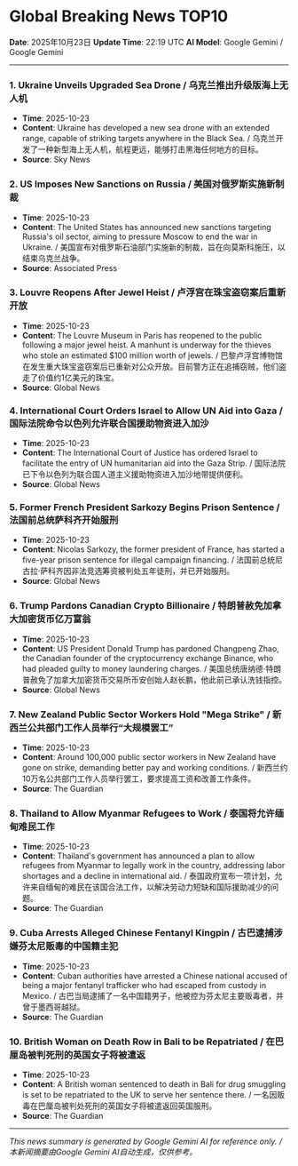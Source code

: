 # Global Breaking News TOP10

**Date**: 2025年10月23日
**Update Time**: 22:19 UTC
**AI Model**: Google Gemini / Google Gemini

---

### 1. **Ukraine Unveils Upgraded Sea Drone** / **乌克兰推出升级版海上无人机**
- **Time**: 2025-10-23
- **Content**: Ukraine has developed a new sea drone with an extended range, capable of striking targets anywhere in the Black Sea. / 乌克兰开发了一种新型海上无人机，航程更远，能够打击黑海任何地方的目标。
- **Source**: Sky News

### 2. **US Imposes New Sanctions on Russia** / **美国对俄罗斯实施新制裁**
- **Time**: 2025-10-23
- **Content**: The United States has announced new sanctions targeting Russia's oil sector, aiming to pressure Moscow to end the war in Ukraine. / 美国宣布对俄罗斯石油部门实施新的制裁，旨在向莫斯科施压，以结束乌克兰战争。
- **Source**: Associated Press

### 3. **Louvre Reopens After Jewel Heist** / **卢浮宫在珠宝盗窃案后重新开放**
- **Time**: 2025-10-23
- **Content**: The Louvre Museum in Paris has reopened to the public following a major jewel heist. A manhunt is underway for the thieves who stole an estimated $100 million worth of jewels. / 巴黎卢浮宫博物馆在发生重大珠宝盗窃案后已重新对公众开放。目前警方正在追捕窃贼，他们盗走了价值约1亿美元的珠宝。
- **Source**: Global News

### 4. **International Court Orders Israel to Allow UN Aid into Gaza** / **国际法院命令以色列允许联合国援助物资进入加沙**
- **Time**: 2025-10-23
- **Content**: The International Court of Justice has ordered Israel to facilitate the entry of UN humanitarian aid into the Gaza Strip. / 国际法院已下令以色列为联合国人道主义援助物资进入加沙地带提供便利。
- **Source**: Global News

### 5. **Former French President Sarkozy Begins Prison Sentence** / **法国前总统萨科齐开始服刑**
- **Time**: 2025-10-23
- **Content**: Nicolas Sarkozy, the former president of France, has started a five-year prison sentence for illegal campaign financing. / 法国前总统尼古拉·萨科齐因非法竞选筹资被判处五年徒刑，并已开始服刑。
- **Source**: Global News

### 6. **Trump Pardons Canadian Crypto Billionaire** / **特朗普赦免加拿大加密货币亿万富翁**
- **Time**: 2025-10-23
- **Content**: US President Donald Trump has pardoned Changpeng Zhao, the Canadian founder of the cryptocurrency exchange Binance, who had pleaded guilty to money laundering charges. / 美国总统唐纳德·特朗普赦免了加拿大加密货币交易所币安创始人赵长鹏，他此前已承认洗钱指控。
- **Source**: Global News

### 7. **New Zealand Public Sector Workers Hold "Mega Strike"** / **新西兰公共部门工作人员举行“大规模罢工”**
- **Time**: 2025-10-23
- **Content**: Around 100,000 public sector workers in New Zealand have gone on strike, demanding better pay and working conditions. / 新西兰约10万名公共部门工作人员举行罢工，要求提高工资和改善工作条件。
- **Source**: The Guardian

### 8. **Thailand to Allow Myanmar Refugees to Work** / **泰国将允许缅甸难民工作**
- **Time**: 2025-10-23
- **Content**: Thailand's government has announced a plan to allow refugees from Myanmar to legally work in the country, addressing labor shortages and a decline in international aid. / 泰国政府宣布一项计划，允许来自缅甸的难民在该国合法工作，以解决劳动力短缺和国际援助减少的问题。
- **Source**: The Guardian

### 9. **Cuba Arrests Alleged Chinese Fentanyl Kingpin** / **古巴逮捕涉嫌芬太尼贩毒的中国籍主犯**
- **Time**: 2025-10-23
- **Content**: Cuban authorities have arrested a Chinese national accused of being a major fentanyl trafficker who had escaped from custody in Mexico. / 古巴当局逮捕了一名中国籍男子，他被控为芬太尼主要贩毒者，并曾于墨西哥越狱。
- **Source**: The Guardian

### 10. **British Woman on Death Row in Bali to be Repatriated** / **在巴厘岛被判死刑的英国女子将被遣返**
- **Time**: 2025-10-23
- **Content**: A British woman sentenced to death in Bali for drug smuggling is set to be repatriated to the UK to serve her sentence there. / 一名因贩毒在巴厘岛被判处死刑的英国女子将被遣返回英国服刑。
- **Source**: The Guardian

---

*This news summary is generated by Google Gemini AI for reference only. / 本新闻摘要由Google Gemini AI自动生成，仅供参考。*
